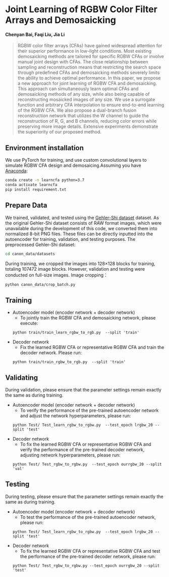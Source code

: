 # Joint Learning of RGBW Color Filter Arrays and Demosaicking
#### Chenyan Bai, Faqi Liu, Jia Li
>RGBW color filter arrays (CFAs) have gained widespread attention for their superior performance in low-light conditions. Most existing demosaicking methods are tailored for specific RGBW CFAs or involve manual joint design with CFAs. The close relationship between sampling and reconstruction means that restricting the search space through predefined CFAs and demosaicking methods severely limits the ability to achieve optimal performance. In this paper, we propose a new approach for joint learning of RGBW CFA and demosaicking. This approach can simultaneously learn optimal CFAs and demosaicking methods of any size, while also being capable of reconstructing mosaicked images of any size. We use a surrogate function and arbitrary CFA interpolation to ensure end-to-end learning of the RGBW CFA. We also propose a dual-branch fusion reconstruction network that utilizes the W channel to guide the reconstruction of R, G, and B channels, reducing color errors while preserving more image details. Extensive experiments demonstrate the superiority of our proposed method.

## Environment installation
We use PyTorch for training, and use custom convolutional layers to simulate RGBW CFA design and demosaicing.Assuming you have [Anaconda](https://www.anaconda.com/products/individual#Downloads):
```bash
conda create -n learncfa python=3.7
conda activate learncfa
pip install requirement.txt
```
## Prepare Data
We trained, validated, and tested using the [Gehler-Shi dataset](https://www2.cs.sfu.ca/~colour/data/shi_gehler/) dataset. As the original Gehler-Shi dataset consists of RAW format images, which were unavailable during the development of this code, we converted them into normalized 8-bit PNG files. These files can be directly inputted into the autoencoder for training, validation, and testing purposes.
The preprocessed Gehler-Shi dataset:
```bash
cd canon_data/datasets
```
During training, we cropped the images into 128×128 blocks for training, totaling 107472 image blocks. However, validation and testing were conducted on full-size images.
Image cropping：
```bash
python canon_data/crop_batch.py
```
## Training
* Autoencoder model (encoder network + decoder network)
  * To jointly train the RGBW CFA and demosaicking network, please execute:
  ```
  python train/train_learn_rgbw_to_rgb.py  --split 'train'
  ```
* Decoder network
  * Fix the learned RGBW CFA or representative RGBW CFA and train the decoder network. Please run:
   ```
   python train/train_rgbw_to_rgb.py  --split 'train'
   ``` 
## Validating
During validation, please ensure that the parameter settings remain exactly the same as during training.
* Autoencoder model (encoder network + decoder network)
  * To verify the performance of the pre-trained autoencoder network and adjust the network hyperparameters, please run:
  ```
  python Test/ Test_learn_rgbw_to_rgbw.py  --test_epoch lrgbw_20 --split 'test'
  ```
 * Decoder network
   * To fix the learned RGBW CFA or representative RGBW CFA and verify the performance of the pre-trained decoder network, adjusting network hyperparameters, please run:
   ```
   python Test/ Test_rgbw_to_rgbw.py  --test_epoch ourrgbw_20 --split 'val'
   ```
## Testing
During testing, please ensure that the parameter settings remain exactly the same as during training.
  * Autoencoder model (encoder network + decoder network)
    * To test the performance of the pre-trained autoencoder network, please run:
    ```
    python Test/ Test_learn_rgbw_to_rgbw.py  --test_epoch lrgbw_20 --split 'test'
    ```
* Decoder network
  * To fix the learned RGBW CFA or representative RGBW CFA and test the performance of the pre-trained decoder network, please run:
  ```
  python Test/ Test_rgbw_to_rgbw.py --test_epoch ourrgbw_20 --split 'test'
  ``` 

